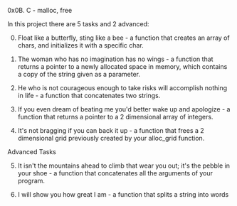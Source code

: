 0x0B. C - malloc, free

In this project there are 5 tasks and 2 advanced:

0. Float like a butterfly, sting like a bee -  a function that creates an array of chars, and initializes it with a specific char.

1. The woman who has no imagination has no wings -  a function that returns a pointer to a newly allocated space in memory, which contains a copy of the string given as a parameter.

2. He who is not courageous enough to take risks will accomplish nothing in life - a function that concatenates two strings.

3. If you even dream of beating me you'd better wake up and apologize -  a function that returns a pointer to a 2 dimensional array of integers.

4. It's not bragging if you can back it up - a function that frees a 2 dimensional grid previously created by your alloc_grid function.

Advanced Tasks

5. It isn't the mountains ahead to climb that wear you out; it's the pebble in your shoe - a function that concatenates all the arguments of your program.

6. I will show you how great I am - a function that splits a string into words
